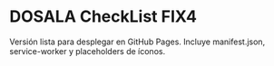 # DOSALA CheckList FIX4
Versión lista para desplegar en GitHub Pages.
Incluye manifest.json, service-worker y placeholders de íconos.
